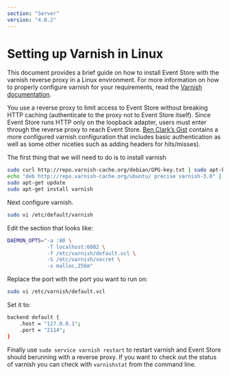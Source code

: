 ```yaml
---
section: "Server"
version: "4.0.2"
---
```


# Setting up Varnish in Linux

This document provides a brief guide on how to install Event Store with the varnish reverse proxy in a Linux environment. For more information on how to properly configure varnish for your requirements, read the [Varnish documentation](https://www.varnish-cache.org/trac/wiki/Introduction).

You use a reverse proxy to limit access to Event Store without breaking HTTP caching (authenticate to the proxy not to Event Store itself). Since Event Store runs HTTP only on the loopback adapter, users must enter through the reverse proxy to reach Event Store. [Ben Clark’s Gist](https://gist.github.com/benclark/2695148) contains a more configured varnish configuration that includes basic authentication as well as some other niceties such as adding headers for hits/misses).

The first thing that we will need to do is to install varnish

```bash
sudo curl http://repo.varnish-cache.org/debian/GPG-key.txt | sudo apt-key add -
echo "deb http://repo.varnish-cache.org/ubuntu/ precise varnish-3.0" | sudo tee -a /etc/apt/sources.list
sudo apt-get update
sudo apt-get install varnish
```

Next configure varnish.

```bash
sudo vi /etc/default/varnish
```

Edit the section that looks like:

```bash
DAEMON_OPTS="-a :80 \
             -T localhost:6082 \
             -f /etc/varnish/default.vcl \
             -S /etc/varnish/secret \
             -s malloc,256m"
```

Replace the port with the port you want to run on:

```bash
sudo vi /etc/varnish/default.vcl
```

Set it to:

```bash
backend default {
    .host = "127.0.0.1";
    .port = "2114";
}
```

Finally use `sudo service varnish restart` to restart varnish and Event Store should berunning with a reverse proxy. If you want to check out the status of varnish you can check with `varnishstat` from the command line.
